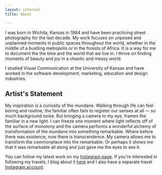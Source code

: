 ```yaml
---
layout: internal
title: About

---
```

I was born in Wichita, Kansas in 1984 and have been practicing street photography for the last decade. My work focuses on unposed and unplanned moments in public spaces throughout the world, whether in the middle of a bustling metropolis or in the forests of Africa. It is a way for me to document the the time and the world that we live in. I thrive on finding moments of beauty and joy in a chaotic and messy world.

I studied Visual Communication at the University of Kansas and have worked in the software development, marketing, education and design industries.

## Artist's Statement

My inspiration is a curiosity of the mundane. Walking through life can feel boring and routine, the familiar often fails to register our senses at all — so much background noise. But bringing a camera to my eye, frames the familiar in a new light. I can freeze one moment where light reflects off of the surface of monotony and the camera performs a wonderful alchemy of transformation of the mundane into something remarkable. Where before there was existence, now there is transcendence. My camera allows me to transform the commonplace into the remarkable. Or perhaps it shows me that it was remarkable all along and just gave me the eyes to see it.

You can follow my latest work on my [Instagram page](). If you're interested in following my travels, I blog about it [here](http://www.desirepath.life) and I also have a separate travel [Instagram account](http://www.instagram.com/desirepathlife).